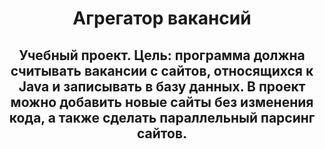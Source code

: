 <h1 align="center">Агрегатор вакансий 
<h2 align="center">Учебный проект. Цель: программа должна считывать вакансии с сайтов, относящихся к Java и записывать в базу данных. В проект можно добавить новые сайты без изменения кода, а также сделать параллельный парсинг сайтов.</h2>